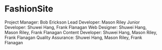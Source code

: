 # FashionSite
Project Manager: Bob Erickson
Lead Developer: Mason Riley
Junior Developer: Shuwei Hang, Frank Flanagan
Web Designer: Shuwei Hang, Mason Riley, Frank Flanagan
Content Developer: Shuwei Hang, Mason Riley, Frank Flanagan
Quality Assurance: Shuwei Hang, Mason Riley, Frank Flanagan
